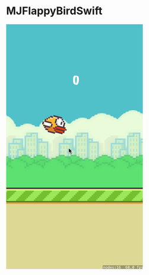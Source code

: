 # MJFlappyBirdSwift


![images](https://github.com/JingJing-Lin/MJFlappyBirdSwift/blob/master/bird.gif)
